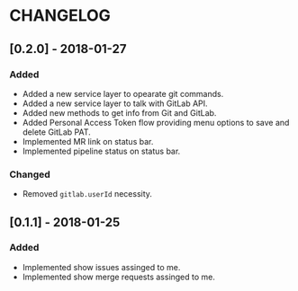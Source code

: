 # CHANGELOG

## [0.2.0] - 2018-01-27
### Added
- Added a new service layer to opearate git commands.
- Added a new service layer to talk with GitLab API.
- Added new methods to get info from Git and GitLab.
- Added Personal Access Token flow providing menu options to save and delete GitLab PAT.
- Implemented MR link on status bar.
- Implemented pipeline status on status bar.

### Changed
- Removed `gitlab.userId` necessity.

## [0.1.1] - 2018-01-25
### Added
- Implemented show issues assinged to me.
- Implemented show merge requests assinged to me.
